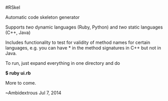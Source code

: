 #RSkel

Automatic code skeleton generator

Supports _two_ dynamic languages (Ruby, Python) and _two_ static languages (C++, Java)

Includes functionality to test for validity of method names for certain languages, e.g. you can have * in the method signatures in C++ but not in Java.

To run, just expand everything in one directory and do

**$ ruby ui.rb**

More to come.

~Ambidextrous
Jul 7, 2014